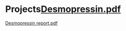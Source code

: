 # Projects[Desmopressin.pdf](https://github.com/ZahraaOmarElzeiry/Projects/files/8748813/Desmopressin.pdf)
[Desmopressin report.pdf](https://github.com/ZahraaOmarElzeiry/Projects/files/8748814/Desmopressin.report.pdf)
